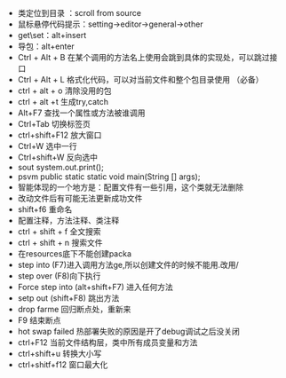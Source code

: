 * 类定位到目录 ：scroll from source
* 鼠标悬停代码提示：setting→editor→general→other
* get\set：alt+insert
* 导包：alt+enter
* Ctrl + Alt + B    在某个调用的方法名上使用会跳到具体的实现处，可以跳过接口
* Ctrl + Alt + L    格式化代码，可以对当前文件和整个包目录使用 （必备）
* ctrl + alt + o    清除没用的包
* ctrl + alt +t     生成try,catch
* Alt+F7            查找一个属性或方法被谁调用
* Ctrl+Tab          切换标签页
* ctrl+shift+F12    放大窗口
* Ctrl+W            选中一行
* Ctrl+shift+W      反向选中
* sout              system.out.print();
* psvm              public static static void main(String [] args);
* 智能体现的一个地方是：配置文件有一些引用，这个类就无法删除
* 改动文件后有可能无法更新成功文件
* shift+f6 重命名
* 配置注释，方法注释、类注释
* ctrl + shift + f 全文搜索
* ctrl + shift + n 搜索文件
* 在resources底下不能创建packa
* step into (F7)进入调用方法ge,所以创建文件的时候不能用.改用/
* step over (F8)向下执行
* Force step into (alt+shift+F7) 进入任何方法
* setp out (shift+F8) 跳出方法
* drop farme 回归断点处，重新来
* F9 结束断点
* hot swap failed 热部署失败的原因是开了debug调试之后没关闭
* ctrl+F12 当前文件结构层，类中所有成员变量和方法
* ctrl+shift+u 转换大小写
* ctrl+shitf+f12 窗口最大化